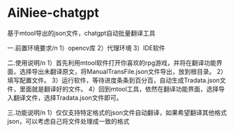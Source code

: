 # AiNiee-chatgpt
基于mtool导出的json文件，chatgpt自动批量翻译工具



一.前置环境要求/n
1）opencv库
2）代理环境
3）IDE软件


二.使用说明/n
1）首先利用mtool软件打开你喜欢的rpg游戏，并将在翻译功能界面，选择导出未翻译原文，将ManualTransFile.json文件导出，放到根目录。
2）填写配置文件。
3）运行软件，等待进度条条到百分百，自动生成Tradata.json文件，里面就是翻译好的文件。
4）回到mtool工具，依然在翻译功能界面，选择导入翻译文件，选择Tradata.json文件即可。


三.功能说明/n
1）仅仅支持特定格式的json文件自动翻译，如果希望翻译其他格式json，可以考虑自己将文件处理成一致的格式
